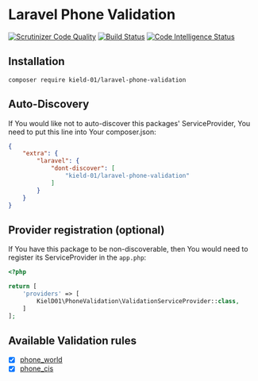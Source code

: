 # Laravel Phone Validation

[![Scrutinizer Code Quality](https://scrutinizer-ci.com/g/KielD-01/laravel-phone-validation/badges/quality-score.png?b=master)](https://scrutinizer-ci.com/g/KielD-01/laravel-phone-validation/?branch=master)
[![Build Status](https://scrutinizer-ci.com/g/KielD-01/laravel-phone-validation/badges/build.png?b=master)](https://scrutinizer-ci.com/g/KielD-01/laravel-phone-validation/build-status/master)
[![Code Intelligence Status](https://scrutinizer-ci.com/g/KielD-01/laravel-phone-validation/badges/code-intelligence.svg?b=master)](https://scrutinizer-ci.com/code-intelligence)


## Installation

`composer require kield-01/laravel-phone-validation`

## Auto-Discovery

If You would like not to auto-discover this packages' ServiceProvider, You need to put this line into Your
composer.json:

```json
{
	"extra": {
		"laravel": {
			"dont-discover": [
				"kield-01/laravel-phone-validation"
			]
		}
	}
}
```

## Provider registration (optional)
If You have this package to be non-discoverable, then You would need to register its ServiceProvider in the `app.php`:

```php
<?php

return [
    'providers' => [
        KielD01\PhoneValidation\ValidationServiceProvider::class,    
    ]   
];

```

## Available Validation rules

- [x] [phone_world](src/Providers/ValidationServiceProvider.php#L23)     
- [x] [phone_cis](src/Providers/ValidationServiceProvider.php#L30)   
